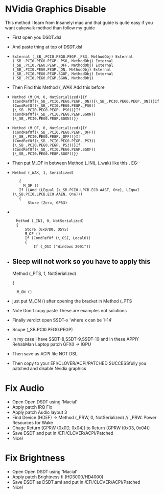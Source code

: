 # NVidia Graphics Disable
This method I learn from Insanelyi mac and that guide is quite easy
if you want cakewalk method than follow my guide
- First open you DSDT.dsl
- And paste thing at top of DSDT.dsl
- `External (_SB_.PCI0.PEG0.PEGP._PS3, MethodObj)
External (_SB_.PCI0.PEG0.PEGP._PS0, MethodObj)
External (_SB_.PCI0.PEG0.PEGP._OFF, MethodObj)
External (_SB_.PCI0.PEG0.PEGP._ON, MethodObj)
External (_SB_.PCI0.PEG0.PEGP.SGOF, MethodObj)
External (_SB_.PCI0.PEG0.PEGP.SGON, MethodObj)`
-  Then Find this Method (_WAK
Add this before

- `Method (M_ON, 0, NotSerialized){If (CondRefOf(\_SB_.PCI0.PEG0.PEGP._ON)){\_SB_.PCI0.PEG0.PEGP._ON()}If (CondRefOf(\_SB_.PCI0.PEG0.PEGP._PS0)){\_SB_.PCI0.PEG0.PEGP._PS0()}If (CondRefOf(\_SB_.PCI0.PEG0.PEGP.SGON)){\_SB_.PCI0.PEG0.PEGP.SGON()}}`
- `Method (M_OF, 0, NotSerialized){If (CondRefOf(\_SB_.PCI0.PEG0.PEGP._OFF)){\_SB_.PCI0.PEG0.PEGP._OFF()}If (CondRefOf(\_SB_.PCI0.PEG0.PEGP._PS3)){\_SB_.PCI0.PEG0.PEGP._PS3()}If (CondRefOf(\_SB_.PCI0.PEG0.PEGP.SGOF)){\_SB_.PCI0.PEG0.PEGP.SGOF()}}`
- Then put M_OF in between Method (_INI), (_wak) like this . EG:-
-
      Method (_WAK, 1, Serialized)

         {
           M_OF ()
         If (LAnd (LEqual (\_SB.PCI0.LPCB.EC0.AAST, One), LEqual (\_SB.PCI0.LPCB.EC0.AAEN, One)))
         {
             Store (Zero, GP53)

-

         Method (_INI, 0, NotSerialized)
         {
             Store (0x07D0, OSYS)
             M_OF ()
             If (CondRefOf (\_OSI, Local0))
             {
                 If (_OSI ("Windows 2001"))

- Sleep will not work so you have to apply this
  -
  Method (_PTS, 1, NotSerialized)

     {

        M_ON ()

- just put M_ON () after opening the bracket in Method (_PTS
- Note Don't copy paste These are examples not solutions
- Finally verdict open SSDT-x 'where x can be 1-14'
- Scope (\_SB.PCI0.PEG0.PEGP)
- In my case I have SSDT-8,SSDT-9,SSDT-10 and in these APPlY RehabMan Laptop patch GFX0 -> IGPU
- Then save as ACPI file NOT DSL
- Then copy to your EFI/CLOVER/ACPI/PATCHED
SUCCESSfully you patched and disable Nvidia graphics

# Fix Audio
- Open Open DSDT using 'Macial'
- Apply patch IRQ Fix
- Apply patch Audio layout 3
- Find Device (HDEF)  -> Method (_PRW, 0, NotSerialized)  // _PRW: Power Resources for Wake
- Chage Return (GPRW (0x0D, 0x04)) to Return (GPRW (0x03, 0x04))
- Save DSDT and put in /EFI/CLOVER/ACPI/Patched
- Nice!

# Fix Brightness

- Open Open DSDT using 'Macial'
- Apply patch Brightness fi (HD3000/HD4000)
- Save DSDT as DSDT.aml and put in /EFI/CLOVER/ACPI/Patched
- Nice!